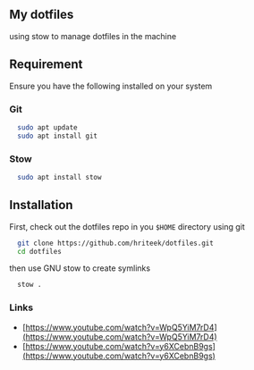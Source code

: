 ## My dotfiles
using stow to manage dotfiles in the machine

## Requirement
Ensure you have the following installed on your system

### Git
```bash
  sudo apt update
  sudo apt install git
```

### Stow
```bash
  sudo apt install stow
```

## Installation
First, check out the dotfiles repo in you `$HOME` directory using git

```bash
  git clone https://github.com/hriteek/dotfiles.git
  cd dotfiles
```

then use GNU stow to create symlinks
```bash
  stow .
```

### Links
- [https://www.youtube.com/watch?v=WpQ5YiM7rD4](https://www.youtube.com/watch?v=WpQ5YiM7rD4)
- [https://www.youtube.com/watch?v=y6XCebnB9gs](https://www.youtube.com/watch?v=y6XCebnB9gs)
